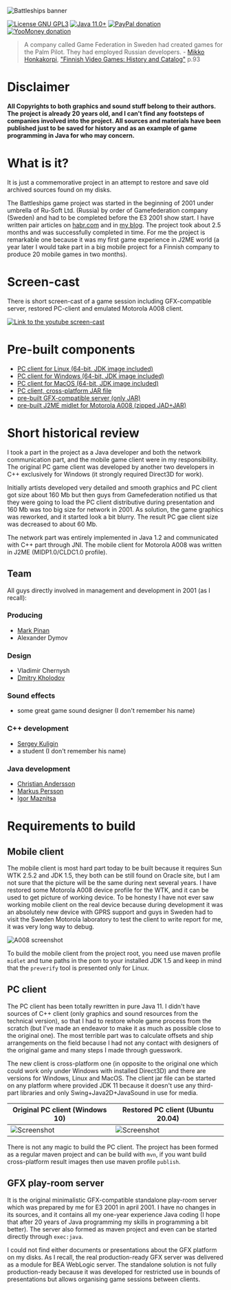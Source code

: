 ![Battleships banner](assets/github_banner.png)

[![License GNU GPL3](https://img.shields.io/badge/license-GNU%20GPL%203-yellow.svg)](http://www.gnu.org/licenses/gpl.html)
[![Java 11.0+](https://img.shields.io/badge/java-11.0%2b-green.svg)](http://www.oracle.com/technetwork/java/javase/downloads/index.html)
[![PayPal donation](https://img.shields.io/badge/donation-PayPal-cyan.svg)](https://www.paypal.com/cgi-bin/webscr?cmd=_s-xclick&hosted_button_id=AHWJHJFBAWGL2)
[![YooMoney donation](https://img.shields.io/badge/donation-Yoo.money-blue.svg)](https://yoomoney.ru/to/41001158080699)

> A company called Game Federation in Sweden had created games for the Palm Pilot. They had employed Russian developers. - [Mikko Honkakorpi](https://www.linkedin.com/in/mikkoh/), ["Finnish Video Games: History and Catalog"](https://www.amazon.com/Finnish-Video-Games-History-Catalog/dp/0786499621) p.93

# Disclaimer
__All Copyrights to both graphics and sound stuff belong to their authors. The project is already 20 years old, and I can't find any footsteps of companies involved into the project. All sources and materials have been published just to be saved for history and as an example of game programming in Java for who may concern.__    

# What is it?
It is just a commemorative project in an attempt to restore and save old archived sources found on my disks.

The Battleships game project was started in the beginning of 2001 under umbrella of Ru-Soft Ltd. (Russia) by order of Gamefederation company (Sweden) and had to be completed before the E3 2001 show start. I have written pair articles on [habr.com](https://habr.com/ru/post/458124/) and in [my blog](http://raydac.blogspot.com/2015/05/the-battleships-game-e3-2001.html). The project took about 2.5 months and was successfully completed in time. For me the project is remarkable one because it was my first game experience in J2ME world (a year later I would take part in a big mobile project for a Finnish company to produce 20 mobile games in two months).

# Screen-cast
There is short screen-cast of a game session including GFX-compatible server, restored PC-client and emulated Motorola A008 client.

[![Link to the youtube screen-cast](assets/game-session-screenshot-youtube.jpg)](http://www.youtube.com/watch?v=f1cfqRjnRgk "Battleships screencast")

# Pre-built components
- [PC client for Linux (64-bit, JDK image included)](https://github.com/raydac/battleships-resurrection/releases/download/1.0.0-S/battleships-resurrection-1.0.0-SNAPSHOT-linux-x64-withjdk.tar.gz)
- [PC client for Windows (64-bit, JDK image included)](https://github.com/raydac/battleships-resurrection/releases/download/1.0.0-S/battleships-resurrection-1.0.0-SNAPSHOT-windows-x64-withjdk.zip)
- [PC client for MacOS (64-bit, JDK image included)](https://github.com/raydac/battleships-resurrection/releases/download/1.0.0-S/battleships-resurrection-1.0.0-SNAPSHOT-macos-x64-withjdk.zip)
- [PC client, cross-platform JAR file](https://github.com/raydac/battleships-resurrection/releases/download/1.0.0-S/battleships-resurrection-1.0.0-SNAPSHOT.jar)  
- [pre-built GFX-compatible server (only JAR)](https://github.com/raydac/battleships-resurrection/releases/download/1.0.0-S/gfx-playroom-server-1.0.0-SNAPSHOT.jar)
- [pre-built J2ME midlet for Motorola A008 (zipped JAD+JAR)](https://github.com/raydac/battleships-resurrection/releases/download/1.0.0-S/BattleShip_A008.zip)

# Short historical review
I took a part in the project as a Java developer and both the network communication part, and the mobile game client were in my responsibility. The original PC game client was developed by another two developers in C++ exclusively for Windows (it strongly required Direct3D for work).

Initially artists developed very detailed and smooth graphics and PC client got size about 160 Mb but then guys from Gamefederation notified us that they were going to load the PC client distributive during presentation and 160 Mb was too big size for network in 2001. As solution, the game graphics was reworked, and it started look a bit blurry. The result PC gae client size was decreased to about 60 Mb.

The network part was entirely implemented in Java 1.2 and communicated with C++ part through JNI. The mobile client for Motorola A008 was written in J2ME (MIDP1.0/CLDC1.0 profile).

## Team

All guys directly involved in management and development in 2001 (as I recall): 

### Producing

- [Mark Pinan](https://www.linkedin.com/in/markpinan/)
- Alexander Dymov

### Design

- Vladimir Chernysh
- [Dmitry Kholodov](https://www.linkedin.com/in/dmitry-kholodov-39394661/)

### Sound effects

- some great game sound designer (I don't remember his name)

### C++ development

- [Sergey Kuligin](https://www.linkedin.com/in/sergeykuligin/)
- a student (I don't remember his name)

### Java development

- [Christian Andersson](https://www.linkedin.com/in/christianand/)
- [Markus Persson](https://www.linkedin.com/in/markus-persson-7282513/)
- [Igor Maznitsa](https://www.linkedin.com/in/igormaznitsa/)

# Requirements to build

## Mobile client
The mobile client is most hard part today to be built because it requires Sun WTK 2.5.2 and JDK 1.5, they both can be still found on Oracle site, but I am not sure that the picture will be the same during next several years. I have restored some Motorola A008 device profile for the WTK, and it can be used to get picture of working device. To be honesty I have not ever saw working mobile client on the real device because during development it was an absolutely new device with GPRS support and guys in Sweden had to visit the Sweden Motorola laboratory to test the client to write report for me, it was very long way to debug.

![A008 screenshot](battleships-resurrection/battleships-client-a008/assets/emulator_screenshot.jpg)

To build the mobile client from the project root, you need use maven profile `midlet` and tune paths in the pom to your installed JDK 1.5 and keep in mind that the `preverify` tool is presented only for Linux. 

## PC client
The PC client has been totally rewritten in pure Java 11. I didn't have sources of C++ client (only graphics and sound resources from the technical version), so that I had to restore whole game process from the scratch (but I've made an endeavor to make it as much as possible close to the original one). The most terrible part was to calculate offsets and ship arrangements on the field because I had not any contact with designers of the original game and many steps I made through guesswork. 

The new client is cross-platform one (in opposite to the original one which could work only under Windows with installed Direct3D) and there are versions for Windows, Linux and MacOS. The client jar file can be started on any platform where provided JDK 11 because it doesn't use any third-part libraries and only Swing+Java2D+JavaSound in use for media.  

| Original PC client (Windows 10)                       | Restored PC client (Ubuntu 20.04)                |
| ----------------------------------------------------- | ------------------------------------------------ |
| ![Screenshot](assets/original_win_game_screenshot.jpg)|![Screenshot](assets/restored_game_screenshot.jpg)|

There is not any magic to build the PC client. The project has been formed as a regular maven project and can be build with `mvn`, if you want build cross-platform result images then use maven profile `publish`.

## GFX play-room server

It is the original minimalistic GFX-compatible standalone play-room server which was prepared by me for E3 2001 in april 2001. I have no changes in its sources, and it contains all my one-year experience Java coding (I hope that after 20 years of Java programming my skills in programming a bit better).
The server also formed as maven project and even can be started directly through `exec:java`.

I could not find either documents or presentations about the GFX platform on my disks. As I recall, the real production-ready GFX server was delivered as a module for BEA WebLogic server. The standalone solution is not fully production-ready because it was developed for restricted use in bounds of presentations but allows organising game sessions between clients.
